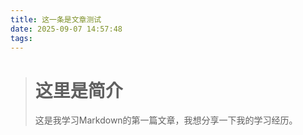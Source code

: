 ```yaml
---
title: 这一条是文章测试
date: 2025-09-07 14:57:48
tags:
---
```

> # 这里是简介
> 这是我学习Markdown的第一篇文章，我想分享一下我的学习经历。